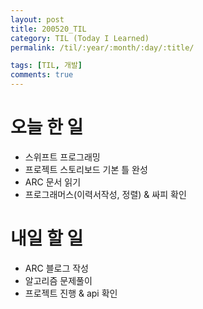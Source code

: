 ```yaml
---
layout: post
title: 200520_TIL
category: TIL (Today I Learned)
permalink: /til/:year/:month/:day/:title/

tags: [TIL, 개발]
comments: true
---
```


# 오늘 한 일

- 스위프트 프로그래밍
- 프로젝트 스토리보드 기본 틀 완성
- ARC 문서 읽기
- 프로그래머스(이력서작성, 정렬) & 싸피 확인

# 내일 할 일

- ARC 블로그 작성
- 알고리즘 문제풀이
- 프로젝트 진행 & api 확인 
